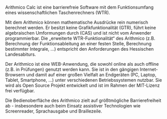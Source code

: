Arithmico Calc ist eine barrierefreie Software mit dem Funktionsumfang eines wissenschaftlichen Taschenrechners (WTR).

Mit dem Arithmico können mathematische Ausdrücke rein numerisch berechnet werden. Er besitzt keine Grafikfunktionalität (GTR), führt keine algebraischen Umformungen durch (CAS) und ist nicht vom Anwender programmierbar. Die „erweiterte WTR-Funktionalität“ des Arithmico (z.B. Berechnung der Funktionsableitung an einer festen Stelle, Berechnung bestimmter Integrale, ...) entspricht den Anforderungen des Hessischen Landesabiturs.

Der Arithmico ist eine WEB-Anwendung, die sowohl online als auch offline (z.B. in Prüfungen) genutzt werden kann. Sie ist in den gängigen Internet-Browsern und damit auf einer großen Vielfalt an Endgeräten (PC, Laptop, Tablet, Smartphone, ...) unter verschiedenen Betriebssystemen nutzbar. Sie wird als Open Source Projekt entwickelt und ist im Rahmen der MIT-Lizenz frei verfügbar.

Die Bedienoberfläche des Arithmico zielt auf größtmögliche Barrierefreiheit ab - insbesondere auch beim Einsatz assistiver Technologien wie Screenreader, Sprachausgabe und Braillezeile.
